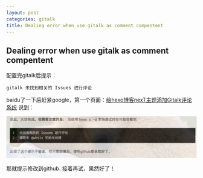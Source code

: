 ```yaml
---
layout: post
categories: gitalk
title: Dealing error when use gitalk as comment compentent
---
```

## Dealing error when use gitalk as comment compentent

配置完gitalk后提示：
```shell
gitalk 未找到相关的 Issues 进行评论
```
baidu了一下后赶紧google，第一个页面：[给hexo博客nexT主题添加Gitalk评论系统](http://www.whtis.com/2017/10/19/%E7%BB%99hexo%E5%8D%9A%E5%AE%A2nexT%E4%B8%BB%E9%A2%98%E6%B7%BB%E5%8A%A0Gitalk%E8%AF%84%E8%AE%BA%E7%B3%BB%E7%BB%9F/) 说到：

![gitalkErrorInfo](/images/gitalk/gitalkErrorInfo.png)



那就提示修改到github. 接着再试，果然好了！
